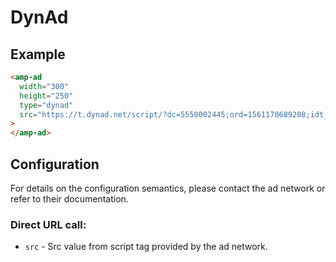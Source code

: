 # DynAd

## Example

```html
<amp-ad
  width="300"
  height="250"
  type="dynad"
  src="https://t.dynad.net/script/?dc=5550002445;ord=1561170689208;idt_product=1;aff_source=2710d4ec5b3843f985bd52d768425f5b;coddisplaysupplier=2710d4ec5b3843f985bd52d768425f5b;descrColor=000000;titleColor=000000;urlColor=A6A6A6;borderColor=FFFFFF;bgColor=FFFFFF;altColor=FFFFFF;deslabel=saibatudomt.com.br;click="
>
</amp-ad>
```

## Configuration

For details on the configuration semantics, please contact the ad network or refer to their documentation.

### Direct URL call:

-   `src` - Src value from script tag provided by the ad network.
